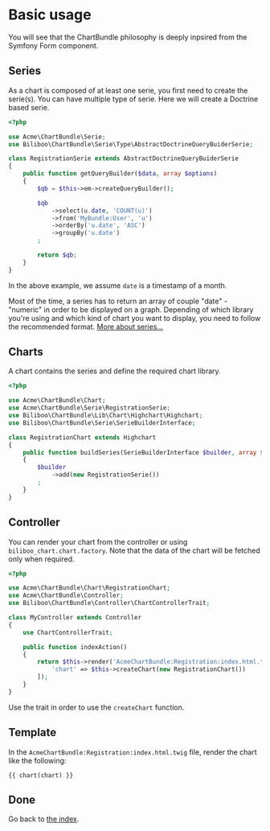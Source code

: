 Basic usage
===========

You will see that the ChartBundle philosophy is deeply inpsired from the Symfony Form component.

## Series

As a chart is composed of at least one serie, you first need to create the serie(s). You can have multiple type of serie. Here we will create a Doctrine based serie.


``` php
<?php

use Acme\ChartBundle\Serie;
use Biliboo\ChartBundle\Serie\Type\AbstractDoctrineQueryBuiderSerie;

class RegistrationSerie extends AbstractDoctrineQueryBuiderSerie
{
    public function getQueryBuilder($data, array $options)
    {
        $qb = $this->em->createQueryBuilder();

        $qb
            ->select(u.date, 'COUNT(u)')
            ->from('MyBundle:User', 'u')
            ->orderBy('u.date', 'ASC')
            ->groupBy('u.date')
        ;

        return $qb;
    }
}

```

In the above example, we assume `date` is a timestamp of a month.

Most of the time, a series has to return an array of couple "date" - "numeric" in order to be displayed on a graph. Depending of which library you're using and which kind of chart you want to display, you need to follow the recommended format. [More about series...](series/index.md)

## Charts

A chart contains the series and define the required chart library.

``` php
<?php

use Acme\ChartBundle\Chart;
use Acme\ChartBundle\Serie\RegistrationSerie;
use Biliboo\ChartBundle\Lib\Chart\Highchart\Highchart;
use Biliboo\ChartBundle\Serie\SerieBuilderInterface;

class RegistrationChart extends Highchart
{
    public function buildSeries(SerieBuilderInterface $builder, array $options)
    {
        $builder
            ->add(new RegistrationSerie())
        ;
    }
}
```

## Controller

You can render your chart from the controller or using `biliboo_chart.chart.factory`. Note that the data of the chart will be fetched only when required.

```php
<?php

use Acme\ChartBundle\Chart\RegistrationChart;
use Acme\ChartBundle\Controller;
use Biliboo\ChartBundle\Controller\ChartControllerTrait;

class MyController extends Controller
{
    use ChartControllerTrait;

    public function indexAction()
    {
        return $this->render('AcmeChartBundle:Registration:index.html.twig', [
            'chart' => $this->createChart(new RegistrationChart())
        ]);
    }
}
```

Use the trait in order to use the `createChart` function.

## Template

In the `AcmeChartBundle:Registration:index.html.twig` file, render the chart like the following:

```twig
{{ chart(chart) }}
```

## Done

Go back to [the index](index.md).
